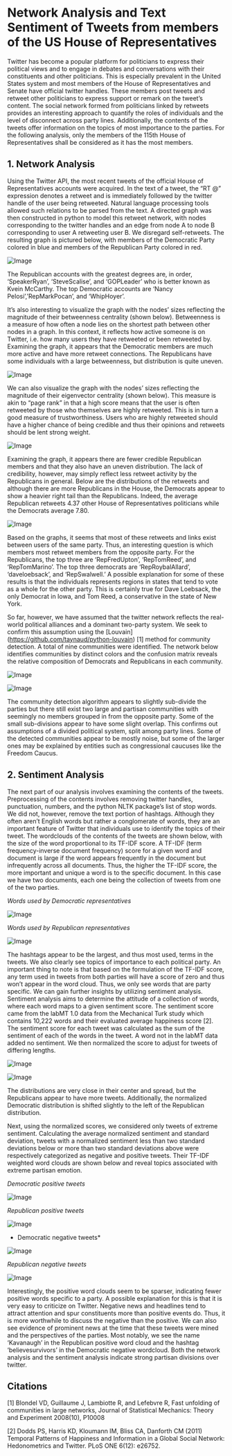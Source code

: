 # Network Analysis and Text Sentiment of Tweets from members of the US House of Representatives

Twitter has become a popular platform for politicians to express their political views and to engage in debates and conversations with their constituents and other politicians. This is especially prevalent in the United States system and most members of the House of Representatives and Senate have official twitter handles. These members post tweets and retweet other politicians to express support or remark on the tweet’s content. The social network formed from politicians linked by retweets provides an interesting approach to quantify the roles of individuals and the level of disconnect across party lines. Additionally, the contents of the tweets offer information on the topics of most importance to the parties. For the following analysis, only the members of the 115th House of Representatives shall be considered as it has the most members.

## 1. Network Analysis

Using the Twitter API, the most recent tweets of the official House of Representatives accounts were acquired. In the text of a tweet, the “RT @” expression denotes a retweet and is immediately followed by the twitter handle of the user being retweeted. Natural language processing tools allowed such relations to be parsed from the text. A directed graph was then constructed in python to model this retweet network, with nodes corresponding to the twitter handles and an edge from node A to node B corresponding to user A retweeting user B. We disregard self-retweets. The resulting graph is pictured below, with members of the Democratic Party colored in blue and members of the Republican Party colored in red.

![Image](./images/retweet_network.png 'Network of Retweets')

The Republican accounts with the greatest degrees are, in order, ‘SpeakerRyan’, ‘SteveScalise’, and ‘GOPLeader’ who is better known as Kvein McCarthy. The top Democratic accounts are ‘Nancy Pelosi’,’RepMarkPocan’, and ‘WhipHoyer’.

It’s also interesting to visualize the graph with the nodes’ sizes reflecting the magnitude of their betweenness centrality (shown below). Betweenness is a measure of how often a node lies on the shortest path between other nodes in a graph. In this context, it reflects how active someone is on Twitter, i.e. how many users they have retweeted or been retweeted by. Examining the graph, it appears that the Democratic members are much more active and have more retweet connections. The Republicans have some individuals with a large betweenness, but distribution is quite uneven.

![Image](./images/bc_network.png 'Betweenness centrality weighted nodes')

We can also visualize the graph with the nodes’ sizes reflecting the magnitude of their eigenvector centrality (shown below). This measure is akin to “page rank” in that a high score means that the user is often retweeted by those who themselves are highly retweeted. This is in turn a good measure of trustworthiness. Users who are highly retweeted should have a higher chance of being credible and thus their opinions and retweets should be lent strong weight. 

![Image](./images/eig_network.png 'Eigenvector centrality weighted nodes')

Examining the graph, it appears there are fewer credible Republican members and that they also have an uneven distribution. The lack of credibility, however, may simply reflect less retweet activity by the Republicans in general. Below are the distributions of the retweets and although there are more Republicans in the House, the Democrats appear to show a heavier right tail than the Republicans. Indeed, the average Republican retweets 4.37 other House of Representatives politicians while the Democrats average 7.80.

![Image](./images/retweet_hist.png 'Retweet distribution')

Based on the graphs, it seems that most of these retweets and links exist between users of the same party. Thus, an interesting question is which members most retweet members from the opposite party. For the Republicans, the top three are ‘RepFredUpton’, ‘RepTomReed’, and ‘RepTomMarino’. The top three democrats are ‘RepRoybalAllard’, ‘daveloebsack’, and ‘RepSwalwell.’ A possible explanation for some of these results is that the individuals represents regions in states that tend to vote as a whole for the other party. This is certainly true for Dave Loebsack, the only Democrat in Iowa, and Tom Reed, a conservative in the state of New York.

So far, however, we have assumed that the twitter network reflects the real-world political alliances and a dominant two-party system. We seek to confirm this assumption using the [Louvain] (https://github.com/taynaud/python-louvain) [1] method for community detection. A total of nine communities were identified. The network below identifies communities by distinct colors and the confusion matrix reveals the relative composition of Democrats and Republicans in each community.

![Image](./images/communities_network.png 'Community colored network')

![Image](./images/confusion_matrix.png 'Confusion matrix of party affiliation by community')

The community detection algorithm appears to slightly sub-divide the parties but there still exist two large and partisan communities with seemingly no members grouped in from the opposite party. Some of the small sub-divisions appear to have some slight overlap. This confirms out assumptions of a divided political system, split among party lines. Some of the detected communities appear to be mostly noise, but some of the larger ones may be explained by entities such as congressional caucuses like the Freedom Caucus.

## 2. Sentiment Analysis

The next part of our analysis involves examining the contents of the tweets. Preprocessing of the contents involves removing twitter handles, punctuation, numbers, and the python NLTK package’s list of stop words. We did not, however, remove the text portion of hashtags. Although they often aren’t English words but rather a conglomerate of words, they are an important feature of Twitter that individuals use to identify the topics of their tweet. The wordclouds of the contents of the tweets are shown below, with the size of the word proportional to its TF-IDF score. A TF-IDF (term frequency-inverse document frequency) score for a given word and document is large if the word appears frequently in the document but infrequently across all documents. Thus, the higher the TF-IDF score, the more important and unique a word is to the specific document. In this case we have two documents, each one being the collection of tweets from one of the two parties.

*Words used by Democratic representatives*

![Image](./images/dem_tweets.svg 'Democratic tweet word cloud')

*Words used by Republican representatives*

![Image](./images/dem_tweets.svg 'Republican tweet word cloud')

The hashtags appear to be the largest, and thus most used, terms in the tweets. We also clearly see topics of importance to each political party. An important thing to note is that based on the formulation of the TF-IDF score, any term used in tweets from both parties will have a score of zero and thus won’t appear in the word cloud. Thus, we only see words that are party specific. 
We can gain further insights by utilizing sentiment analysis. Sentiment analysis aims to determine the attitude of a collection of words, where each word maps to a given sentiment score. The sentiment score came from the labMT 1.0 data from the Mechanical Turk study which contains 10,222 words and their evaluated average happiness score [2]. The sentiment score for each tweet was calculated as the sum of the sentiment of each of the words in the tweet. A word not in the labMT data added no sentiment. We then normalized the score to adjust for tweets of differing lengths.

![Image](./images/sentiment_hist.png 'Sentiment distribution')

![Image](./images/sentiment_normalized_hist.png 'Normalized sentiment distribution')

The distributions are very close in their center and spread, but the Republicans appear to have more tweets. Additionally, the normalized Democratic distribution is shifted slightly to the left of the Republican distribution.

Next, using the normalized scores, we considered only tweets of extreme sentiment. Calculating the average normalized sentiment and standard deviation, tweets with a normalized sentiment less than two standard deviations below or more than two standard deviations above were respectively categorized as negative and positive tweets. Their TF-IDF weighted word clouds are shown below and reveal topics associated with extreme partisan emotion.

*Democratic positive tweets*

![Image](./images/dem_pos_tweets.svg 'Democratic positive tweets')

*Republican positive tweets*

![Image](./images/rep_pos_tweets.svg 'Republican positive tweets')

* Democratic negative tweets*

![Image](./images/dem_neg_tweets.svg 'Democratic negative tweets')

*Republican negative tweets*

![Image](./images/rep_neg_tweets.svg 'Republican negative tweets')

Interestingly, the positive word clouds seem to be sparser, indicating fewer positive words specific to a party. A possible explanation for this is that it is very easy to criticize on Twitter. Negative news and headlines tend to attract attention and spur constituents more than positive events do. Thus, it is more worthwhile to discuss the negative than the positive. We can also see evidence of prominent news at the time that these tweets were mined and the perspectives of the parties. Most notably, we see the name ‘Kavanaugh’ in the Republican positive word cloud and the hashtag ‘believesurvivors’ in the Democratic negative wordcloud. Both the network analysis and the sentiment analysis indicate strong partisan divisions over twitter.

## Citations
[1] Blondel VD, Guillaume J, Lambiotte R, and Lefebvre R, Fast unfolding of communities in large networks, Journal of Statistical Mechanics: Theory and Experiment 2008(10), P10008

[2] Dodds PS, Harris KD, Kloumann IM, Bliss CA, Danforth CM (2011) Temporal Patterns of Happiness and Information in a Global Social Network: Hedonometrics and Twitter. PLoS ONE 6(12): e26752.
